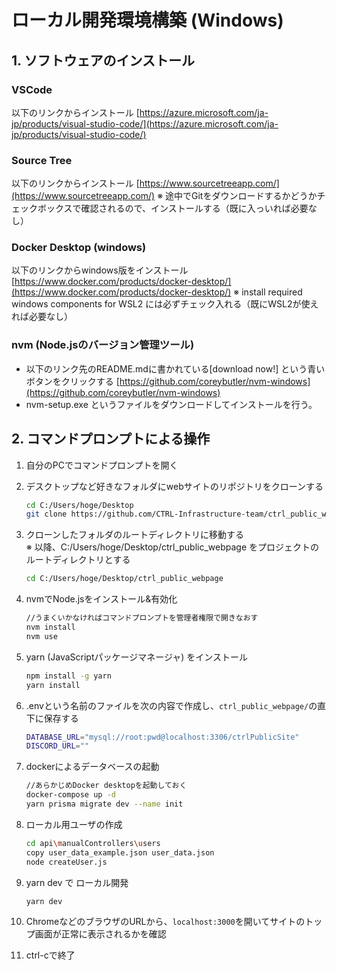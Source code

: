 # ローカル開発環境構築 (Windows)

## 1. ソフトウェアのインストール

### VSCode

以下のリンクからインストール
[https://azure.microsoft.com/ja-jp/products/visual-studio-code/](https://azure.microsoft.com/ja-jp/products/visual-studio-code/)

### Source Tree

以下のリンクからインストール
[https://www.sourcetreeapp.com/](https://www.sourcetreeapp.com/)
※ 途中でGitをダウンロードするかどうかチェックボックスで確認されるので、インストールする（既に入っいれば必要なし）

### Docker Desktop (windows)

以下のリンクからwindows版をインストール
[https://www.docker.com/products/docker-desktop/](https://www.docker.com/products/docker-desktop/)
※ install required windows components for WSL2 には必ずチェック入れる（既にWSL2が使えれば必要なし）

### nvm (Node.jsのバージョン管理ツール)

- 以下のリンク先のREADME.mdに書かれている[download now!] という青いボタンをクリックする
[https://github.com/coreybutler/nvm-windows](https://github.com/coreybutler/nvm-windows)
- nvm-setup.exe というファイルをダウンロードしてインストールを行う。

## 2. コマンドプロンプトによる操作

1. 自分のPCでコマンドプロンプトを開く
2. デスクトップなど好きなフォルダにwebサイトのリポジトリをクローンする

    ```bash
    cd C:/Users/hoge/Desktop
    git clone https://github.com/CTRL-Infrastructure-team/ctrl_public_webpage.git
    ```

3. クローンしたフォルダのルートディレクトリに移動する  
※ 以降、C:/Users/hoge/Desktop/ctrl_public_webpage をプロジェクトのルートディレクトリとする

    ```bash
    cd C:/Users/hoge/Desktop/ctrl_public_webpage
    ```

4. nvmでNode.jsをインストール&有効化

    ```bash
    //うまくいかなければコマンドプロンプトを管理者権限で開きなおす
    nvm install
    nvm use
    ```

5. yarn (JavaScriptパッケージマネージャ) をインストール

    ```bash
    npm install -g yarn
    yarn install
    ```

6. .envという名前のファイルを次の内容で作成し、`ctrl_public_webpage/`の直下に保存する

    ```bash
    DATABASE_URL="mysql://root:pwd@localhost:3306/ctrlPublicSite"
    DISCORD_URL=""
    ```

7. dockerによるデータベースの起動

    ```bash
    //あらかじめDocker desktopを起動しておく
    docker-compose up -d
    yarn prisma migrate dev --name init
    ```

8. ローカル用ユーザの作成

    ```bash
    cd api\manualControllers\users
    copy user_data_example.json user_data.json
    node createUser.js
    ```

9. yarn dev で ローカル開発

    ```bash
    yarn dev
    ```

10. ChromeなどのブラウザのURLから、`localhost:3000`を開いてサイトのトップ画面が正常に表示されるかを確認

11. ctrl-cで終了
